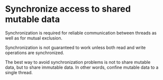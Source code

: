 # Synchronize access to shared mutable data

Synchronization is required for reliable communication between threads as well as for mutual exclusion.

Synchronization is not guaranteed to work unless both read and write operations are synchronized.

The best way to avoid synchronization problems is not to share mutable data, but to share immutable data. In other words, confine mutable data to a single thread. 
